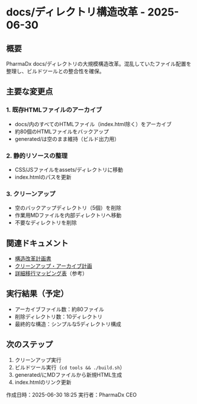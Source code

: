 # docs/ディレクトリ構造改革 - 2025-06-30

## 概要
PharmaDx docs/ディレクトリの大規模構造改革。混乱していたファイル配置を整理し、ビルドツールとの整合性を確保。

## 主要な変更点

### 1. 既存HTMLファイルのアーカイブ
- docs/内のすべてのHTMLファイル（index.html除く）をアーカイブ
- 約80個のHTMLファイルをバックアップ
- generated/は空のまま維持（ビルド出力用）

### 2. 静的リソースの整理
- CSS/JSファイルをassets/ディレクトリに移動
- index.htmlのパスを更新

### 3. クリーンアップ
- 空のバックアップディレクトリ（5個）を削除
- 作業用MDファイルを内部ディレクトリへ移動
- 不要なディレクトリを削除

## 関連ドキュメント
- [構造改革計画書](DOCS_DIRECTORY_RESTRUCTURE_PLAN_20250630.md)
- [クリーンアップ・アーカイブ計画](DOCS_CLEANUP_AND_ARCHIVE_PLAN_20250630.md)
- [詳細移行マッピング表](DOCS_MIGRATION_MAPPING_DETAIL_20250630.md)（参考）

## 実行結果（予定）
- アーカイブファイル数：約80ファイル
- 削除ディレクトリ数：10ディレクトリ
- 最終的な構造：シンプルな5ディレクトリ構成

## 次のステップ
1. クリーンアップ実行
2. ビルドツール実行（`cd tools && ./build.sh`）
3. generated/にMDファイルから新規HTML生成
4. index.htmlのリンク更新

作成日時：2025-06-30 18:25
実行者：PharmaDx CEO